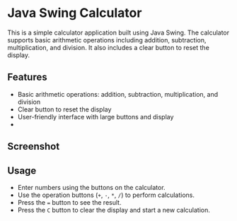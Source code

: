 # Java Swing Calculator

This is a simple calculator application built using Java Swing. The calculator supports basic arithmetic operations including addition, subtraction, multiplication, and division. It also includes a clear button to reset the display.

##  Features

- Basic arithmetic operations: addition, subtraction, multiplication, and division
- Clear button to reset the display
- User-friendly interface with large buttons and display
- 
## Screenshot


##  Usage

- Enter numbers using the buttons on the calculator.
- Use the operation buttons (`+`, `-`, `*`, `/`) to perform calculations.
- Press the `=` button to see the result.
- Press the `C` button to clear the display and start a new calculation.





